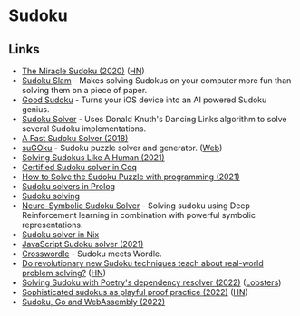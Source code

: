 # Sudoku

## Links

- [The Miracle Sudoku (2020)](https://www.youtube.com/watch?v=yKf9aUIxdb4) ([HN](https://news.ycombinator.com/item?id=23219360))
- [Sudoku Slam](http://www.sudokuslam.com/) - Makes solving Sudokus on your computer more fun than solving them on a piece of paper.
- [Good Sudoku](https://www.playgoodsudoku.com/) - Turns your iOS device into an AI powered Sudoku genius.
- [Sudoku Solver](https://sudokuspoiler.azurewebsites.net/) - Uses Donald Knuth's Dancing Links algorithm to solve several Sudoku implementations.
- [A Fast Sudoku Solver (2018)](https://www.sebastiansylvan.com/post/sudoku/)
- [suGOku](https://github.com/bertoort/sugoku) - Sudoku puzzle solver and generator. ([Web](https://sugoku2.herokuapp.com/))
- [Solving Sudokus Like A Human (2021)](https://www.youtube.com/watch?v=EXAPZUMj_sU)
- [Certified Sudoku solver in Coq](https://github.com/coq-community/sudoku)
- [How to Solve the Sudoku Puzzle with programming (2021)](https://www.hillelwayne.com/post/sudoku/)
- [Sudoku solvers in Prolog](https://github.com/blackheaven/sudoku)
- [Sudoku solving](https://hugopeters.me/posts/11/)
- [Neuro-Symbolic Sudoku Solver](https://github.com/ashutosh1919/neuro-symbolic-sudoku-solver) - Solving sudoku using Deep Reinforcement learning in combination with powerful symbolic representations.
- [Sudoku solver in Nix](https://github.com/siraben/nix-sudoku)
- [JavaScript Sudoku solver (2021)](https://lisperator.net/blog/javascript-sudoku-solver/)
- [Crosswordle](https://crosswordle.vercel.app/) - Sudoku meets Wordle.
- [Do revolutionary new Sudoku techniques teach about real-world problem solving?](https://desystemize.substack.com/p/desystemize-9?s=r) ([HN](https://news.ycombinator.com/item?id=30863073))
- [Solving Sudoku with Poetry's dependency resolver (2022)](https://www.splitgraph.com/blog/poetry-dependency-resolver-sudoku) ([Lobsters](https://lobste.rs/s/ovsdgc/solving_sudoku_with_poetry_s_dependency))
- [Sophisticated sudokus as playful proof practice (2022)](https://probablydance.com/2022/06/12/sophisticated-sudokus-as-playful-proof-practice/) ([HN](https://news.ycombinator.com/item?id=31722540))
- [Sudoku, Go and WebAssembly (2022)](https://eli.thegreenplace.net/2022/sudoku-go-and-webassembly/)
